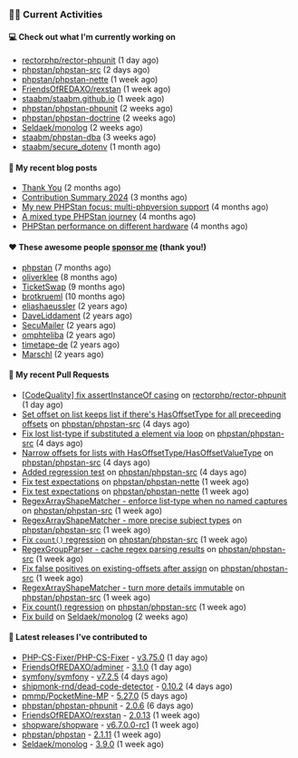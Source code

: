 ### 👨‍💻 Current Activities


#### 💻 Check out what I'm currently working on

- [rectorphp/rector-phpunit](https://github.com/rectorphp/rector-phpunit) (1 day ago)
- [phpstan/phpstan-src](https://github.com/phpstan/phpstan-src) (2 days ago)
- [phpstan/phpstan-nette](https://github.com/phpstan/phpstan-nette) (1 week ago)
- [FriendsOfREDAXO/rexstan](https://github.com/FriendsOfREDAXO/rexstan) (1 week ago)
- [staabm/staabm.github.io](https://github.com/staabm/staabm.github.io) (1 week ago)
- [phpstan/phpstan-phpunit](https://github.com/phpstan/phpstan-phpunit) (2 weeks ago)
- [phpstan/phpstan-doctrine](https://github.com/phpstan/phpstan-doctrine) (2 weeks ago)
- [Seldaek/monolog](https://github.com/Seldaek/monolog) (2 weeks ago)
- [staabm/phpstan-dba](https://github.com/staabm/phpstan-dba) (3 weeks ago)
- [staabm/secure_dotenv](https://github.com/staabm/secure_dotenv) (1 month ago)


#### 📜 My recent blog posts

- [Thank You](https://staabm.github.io/2025/01/24/thank-you.html) (2 months ago)
- [Contribution Summary 2024](https://staabm.github.io/2024/12/11/contribution-summary-2024.html) (3 months ago)
- [My new PHPStan focus: multi-phpversion support](https://staabm.github.io/2024/11/28/phpstan-php-version-in-scope.html) (4 months ago)
- [A mixed type PHPStan journey](https://staabm.github.io/2024/11/26/phpstan-mixed-types.html) (4 months ago)
- [PHPStan performance on different hardware](https://staabm.github.io/2024/11/17/phpstan-performance-on-different-hardware.html) (4 months ago)


#### ❤️ These awesome people [sponsor me](https://github.com/sponsors/staabm) (thank you!)

- [phpstan](https://github.com/phpstan) (7 months ago)
- [oliverklee](https://github.com/oliverklee) (8 months ago)
- [TicketSwap](https://github.com/TicketSwap) (9 months ago)
- [brotkrueml](https://github.com/brotkrueml) (10 months ago)
- [eliashaeussler](https://github.com/eliashaeussler) (2 years ago)
- [DaveLiddament](https://github.com/DaveLiddament) (2 years ago)
- [SecuMailer](https://github.com/SecuMailer) (2 years ago)
- [omphteliba](https://github.com/omphteliba) (2 years ago)
- [timetape-de](https://github.com/timetape-de) (2 years ago)
- [Marschl](https://github.com/Marschl) (2 years ago)


#### 🔨 My recent Pull Requests

- [[CodeQuality] fix assertInstanceOf casing](https://github.com/rectorphp/rector-phpunit/pull/471) on [rectorphp/rector-phpunit](https://github.com/rectorphp/rector-phpunit) (1 day ago)
- [Set offset on list keeps list if there&#39;s HasOffsetType for all preceeding offsets](https://github.com/phpstan/phpstan-src/pull/3909) on [phpstan/phpstan-src](https://github.com/phpstan/phpstan-src) (4 days ago)
- [Fix lost list-type if substituted a element via loop](https://github.com/phpstan/phpstan-src/pull/3908) on [phpstan/phpstan-src](https://github.com/phpstan/phpstan-src) (4 days ago)
- [Narrow offsets for lists with HasOffsetType/HasOffsetValueType](https://github.com/phpstan/phpstan-src/pull/3905) on [phpstan/phpstan-src](https://github.com/phpstan/phpstan-src) (4 days ago)
- [Added regression test](https://github.com/phpstan/phpstan-src/pull/3904) on [phpstan/phpstan-src](https://github.com/phpstan/phpstan-src) (4 days ago)
- [Fix test expectations](https://github.com/phpstan/phpstan-nette/pull/171) on [phpstan/phpstan-nette](https://github.com/phpstan/phpstan-nette) (1 week ago)
- [Fix test expectations](https://github.com/phpstan/phpstan-nette/pull/170) on [phpstan/phpstan-nette](https://github.com/phpstan/phpstan-nette) (1 week ago)
- [RegexArrayShapeMatcher - enforce list-type when no named captures](https://github.com/phpstan/phpstan-src/pull/3899) on [phpstan/phpstan-src](https://github.com/phpstan/phpstan-src) (1 week ago)
- [RegexArrayShapeMatcher - more precise subject types](https://github.com/phpstan/phpstan-src/pull/3897) on [phpstan/phpstan-src](https://github.com/phpstan/phpstan-src) (1 week ago)
- [Fix `count()` regression](https://github.com/phpstan/phpstan-src/pull/3895) on [phpstan/phpstan-src](https://github.com/phpstan/phpstan-src) (1 week ago)
- [RegexGroupParser - cache regex parsing results](https://github.com/phpstan/phpstan-src/pull/3894) on [phpstan/phpstan-src](https://github.com/phpstan/phpstan-src) (1 week ago)
- [Fix false positives on existing-offsets after assign](https://github.com/phpstan/phpstan-src/pull/3893) on [phpstan/phpstan-src](https://github.com/phpstan/phpstan-src) (1 week ago)
- [RegexArrayShapeMatcher - turn more details immutable](https://github.com/phpstan/phpstan-src/pull/3892) on [phpstan/phpstan-src](https://github.com/phpstan/phpstan-src) (1 week ago)
- [Fix count() regression](https://github.com/phpstan/phpstan-src/pull/3889) on [phpstan/phpstan-src](https://github.com/phpstan/phpstan-src) (1 week ago)
- [Fix build](https://github.com/Seldaek/monolog/pull/1954) on [Seldaek/monolog](https://github.com/Seldaek/monolog) (2 weeks ago)


#### 🔭 Latest releases I've contributed to

- [PHP-CS-Fixer/PHP-CS-Fixer](https://github.com/PHP-CS-Fixer/PHP-CS-Fixer) - [v3.75.0](https://github.com/PHP-CS-Fixer/PHP-CS-Fixer/releases/tag/v3.75.0) (1 day ago)
- [FriendsOfREDAXO/adminer](https://github.com/FriendsOfREDAXO/adminer) - [3.1.0](https://github.com/FriendsOfREDAXO/adminer/releases/tag/3.1.0) (1 day ago)
- [symfony/symfony](https://github.com/symfony/symfony) - [v7.2.5](https://github.com/symfony/symfony/releases/tag/v7.2.5) (4 days ago)
- [shipmonk-rnd/dead-code-detector](https://github.com/shipmonk-rnd/dead-code-detector) - [0.10.2](https://github.com/shipmonk-rnd/dead-code-detector/releases/tag/0.10.2) (4 days ago)
- [pmmp/PocketMine-MP](https://github.com/pmmp/PocketMine-MP) - [5.27.0](https://github.com/pmmp/PocketMine-MP/releases/tag/5.27.0) (5 days ago)
- [phpstan/phpstan-phpunit](https://github.com/phpstan/phpstan-phpunit) - [2.0.6](https://github.com/phpstan/phpstan-phpunit/releases/tag/2.0.6) (6 days ago)
- [FriendsOfREDAXO/rexstan](https://github.com/FriendsOfREDAXO/rexstan) - [2.0.13](https://github.com/FriendsOfREDAXO/rexstan/releases/tag/2.0.13) (1 week ago)
- [shopware/shopware](https://github.com/shopware/shopware) - [v6.7.0.0-rc1](https://github.com/shopware/shopware/releases/tag/v6.7.0.0-rc1) (1 week ago)
- [phpstan/phpstan](https://github.com/phpstan/phpstan) - [2.1.11](https://github.com/phpstan/phpstan/releases/tag/2.1.11) (1 week ago)
- [Seldaek/monolog](https://github.com/Seldaek/monolog) - [3.9.0](https://github.com/Seldaek/monolog/releases/tag/3.9.0) (1 week ago)
